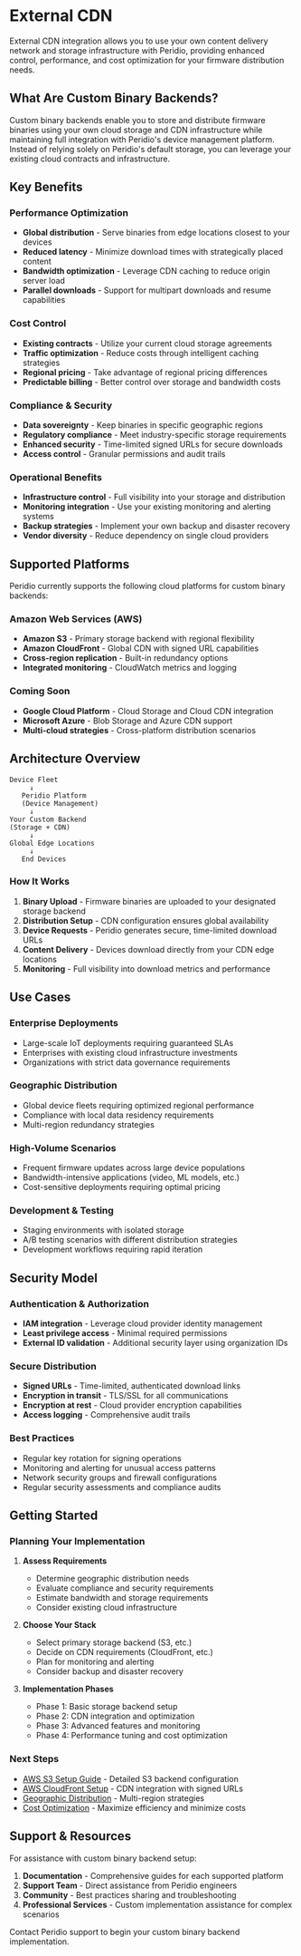 # External CDN

External CDN integration allows you to use your own content delivery network and storage infrastructure with Peridio, providing enhanced control, performance, and cost optimization for your firmware distribution needs.

## What Are Custom Binary Backends?

Custom binary backends enable you to store and distribute firmware binaries using your own cloud storage and CDN infrastructure while maintaining full integration with Peridio's device management platform. Instead of relying solely on Peridio's default storage, you can leverage your existing cloud contracts and infrastructure.

## Key Benefits

### Performance Optimization

- **Global distribution** - Serve binaries from edge locations closest to your devices
- **Reduced latency** - Minimize download times with strategically placed content
- **Bandwidth optimization** - Leverage CDN caching to reduce origin server load
- **Parallel downloads** - Support for multipart downloads and resume capabilities

### Cost Control

- **Existing contracts** - Utilize your current cloud storage agreements
- **Traffic optimization** - Reduce costs through intelligent caching strategies
- **Regional pricing** - Take advantage of regional pricing differences
- **Predictable billing** - Better control over storage and bandwidth costs

### Compliance & Security

- **Data sovereignty** - Keep binaries in specific geographic regions
- **Regulatory compliance** - Meet industry-specific storage requirements
- **Enhanced security** - Time-limited signed URLs for secure downloads
- **Access control** - Granular permissions and audit trails

### Operational Benefits

- **Infrastructure control** - Full visibility into your storage and distribution
- **Monitoring integration** - Use your existing monitoring and alerting systems
- **Backup strategies** - Implement your own backup and disaster recovery
- **Vendor diversity** - Reduce dependency on single cloud providers

## Supported Platforms

Peridio currently supports the following cloud platforms for custom binary backends:

### Amazon Web Services (AWS)

- **Amazon S3** - Primary storage backend with regional flexibility
- **Amazon CloudFront** - Global CDN with signed URL capabilities
- **Cross-region replication** - Built-in redundancy options
- **Integrated monitoring** - CloudWatch metrics and logging

### Coming Soon

- **Google Cloud Platform** - Cloud Storage and Cloud CDN integration
- **Microsoft Azure** - Blob Storage and Azure CDN support
- **Multi-cloud strategies** - Cross-platform distribution scenarios

## Architecture Overview

```
Device Fleet
     ↓
   Peridio Platform
   (Device Management)
     ↓
Your Custom Backend
(Storage + CDN)
     ↓
Global Edge Locations
     ↓
   End Devices
```

### How It Works

1. **Binary Upload** - Firmware binaries are uploaded to your designated storage backend
2. **Distribution Setup** - CDN configuration ensures global availability
3. **Device Requests** - Peridio generates secure, time-limited download URLs
4. **Content Delivery** - Devices download directly from your CDN edge locations
5. **Monitoring** - Full visibility into download metrics and performance

## Use Cases

### Enterprise Deployments

- Large-scale IoT deployments requiring guaranteed SLAs
- Enterprises with existing cloud infrastructure investments
- Organizations with strict data governance requirements

### Geographic Distribution

- Global device fleets requiring optimized regional performance
- Compliance with local data residency requirements
- Multi-region redundancy strategies

### High-Volume Scenarios

- Frequent firmware updates across large device populations
- Bandwidth-intensive applications (video, ML models, etc.)
- Cost-sensitive deployments requiring optimal pricing

### Development & Testing

- Staging environments with isolated storage
- A/B testing scenarios with different distribution strategies
- Development workflows requiring rapid iteration

## Security Model

### Authentication & Authorization

- **IAM integration** - Leverage cloud provider identity management
- **Least privilege access** - Minimal required permissions
- **External ID validation** - Additional security layer using organization IDs

### Secure Distribution

- **Signed URLs** - Time-limited, authenticated download links
- **Encryption in transit** - TLS/SSL for all communications
- **Encryption at rest** - Cloud provider encryption capabilities
- **Access logging** - Comprehensive audit trails

### Best Practices

- Regular key rotation for signing operations
- Monitoring and alerting for unusual access patterns
- Network security groups and firewall configurations
- Regular security assessments and compliance audits

## Getting Started

### Planning Your Implementation

1. **Assess Requirements**
   - Determine geographic distribution needs
   - Evaluate compliance and security requirements
   - Estimate bandwidth and storage requirements
   - Consider existing cloud infrastructure

2. **Choose Your Stack**
   - Select primary storage backend (S3, etc.)
   - Decide on CDN requirements (CloudFront, etc.)
   - Plan for monitoring and alerting
   - Consider backup and disaster recovery

3. **Implementation Phases**
   - Phase 1: Basic storage backend setup
   - Phase 2: CDN integration and optimization
   - Phase 3: Advanced features and monitoring
   - Phase 4: Performance tuning and cost optimization

### Next Steps

- [AWS S3 Setup Guide](./aws-s3-setup.md) - Detailed S3 backend configuration
- [AWS CloudFront Setup](./aws-cloudfront-setup.md) - CDN integration with signed URLs
- [Geographic Distribution](./geographic-distribution.md) - Multi-region strategies
- [Cost Optimization](./cost-optimization.md) - Maximize efficiency and minimize costs

## Support & Resources

For assistance with custom binary backend setup:

1. **Documentation** - Comprehensive guides for each supported platform
2. **Support Team** - Direct assistance from Peridio engineers
3. **Community** - Best practices sharing and troubleshooting
4. **Professional Services** - Custom implementation assistance for complex scenarios

Contact Peridio support to begin your custom binary backend implementation.
